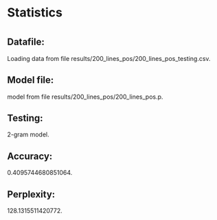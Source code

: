 <h1>Statistics<h1><h2>Datafile:</h2>
<p>Loading data from file results/200_lines_pos/200_lines_pos_testing.csv.</p>
<h2>Model file:</h2>
<p> model from file results/200_lines_pos/200_lines_pos.p.</p>
<h2>Testing:</h2>
<p> 2-gram model.</p>
<h2>Accuracy:</h2>
<p> 0.4095744680851064.</p>
<h2>Perplexity:</h2>
<p> 128.1315511420772.</p>
